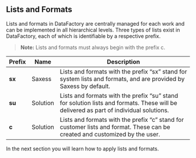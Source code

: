 ## Lists and Formats

Lists and formats in DataFactory are centrally managed for each work and can be implemented in all hierarchical levels. Three types of lists exist in DataFactory, each of which is identifiable by a respective prefix.

> **Note:** Lists and formats must always begin with the prefix c.

| Prefix | Name | Description |
| --- | --- | --- |
| **sx** | Saxess | Lists and formats with the prefix “sx” stand for system lists and formats, and are provided by Saxess by default.  |
| **su** | Solution | Lists and formats with the prefix “su” stand for solution lists and formats. These will be delivered as part of individual solutions. |
| **c** | Solution | Lists and formats with the prefix “c” stand for customer lists and format. These can be created and customized by the user. |

In the next section you will learn how to apply lists and formats.

